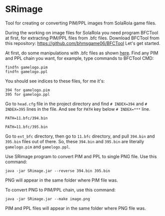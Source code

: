 # SRimage
Tool for creating or converting PIM/PPL images from SolaRola game files.



During the working on image files for SolaRola you need program BFCTool at first, for extracting PIM/PPL files from .bfc files.
Download BFCTool from this repository: https://github.com/bhmsgame06/BFCTool
Let's get started.



At first, do some manipulations with .bfc files as shown [here](https://github.com/bhmsgame06/BFCTool/blob/main/README.md).
Find any PIM and PPL chain you want, for example, type commands to BFCTool CMD:
```
findfn gamelogo.pim
findfn gamelogo.ppl
```
You should see indices to these files, for me it's:
```
394 for gamelogo.pim
395 for gamelogo.ppl
```
Go to `head.cfg` file in the project directory and find `# INDEX=394` and `# INDEX=395` lines in the file.
And see for `PATH` key below `# INDEX=***` line.
```
PATH=11.bfc/394.bin
```
```
PATH=11.bfc/395.bin
```
Go to `ext_bfc` directory, then go to `11.bfc` directory, and pull `394.bin` and `395.bin` files out of there.
So, these `394.bin` and `395.bin` are literally `gamelogo.pim` and `gamelogo.ppl`.

Use SRimage program to convert PIM and PPL to single PNG file.
Use this command:
```
java -jar SRimage.jar --reverse 394.bin 395.bin
```

PNG will appear in the same folder where PIM file was.

To convert PNG to PIM/PPL chain, use this command:
```
java -jar SRimage.jar --make image.png
```

PIM and PPL files will appear in the same folder where PNG file was.

